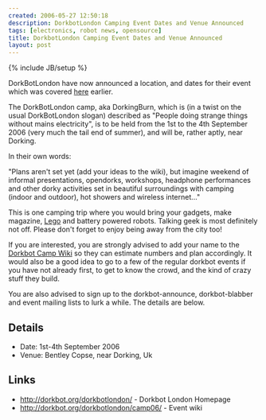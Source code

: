 ```yaml
---
created: 2006-05-27 12:50:18
description: DorkbotLondon Camping Event Dates and Venue Announced
tags: [electronics, robot news, opensource]
title: DorkbotLondon Camping Event Dates and Venue Announced
layout: post
---
```

{% include JB/setup %}

DorkBotLondon have now announced a location, and dates for their event which was covered [here](/2006/05/10/dorkbot-london-summer-camp-aka-dorkcamp-proposed.html) earlier.

The DorkBotLondon camp, aka DorkingBurn, which is (in a twist on the usual DorkBotLondon slogan) described as "People doing strange things without mains electricity", is to be held from the 1st to the 4th September 2006 (very much the tail end of summer), and will be, rather aptly, near Dorking.

In their own words:

"Plans aren't set yet (add your ideas to the wiki), but imagine weekend of informal presentations, opendorks, workshops, headphone performances and other dorky activities set in beautiful surroundings with camping (indoor and outdoor), hot showers and wireless internet..."

This is one camping trip where you would bring your gadgets, make magazine, [Lego](/wiki/lego.html) and battery powered robots. Talking geek is most definitely not off.  Please don't forget to enjoy being away from the city too!

If you are interested, you are strongly advised to add your name to the [Dorkbot Camp Wiki](http://dorkbot.org/dorkbotlondon/camp06/) so they can estimate numbers and plan accordingly. It would also be a good idea to go to a few of the regular dorkbot events if you have not already first, to get to know the crowd, and the kind of crazy stuff they build.

You are also advised to sign up to the dorkbot-announce, dorkbot-blabber and event mailing lists to lurk a while. The details are below.

## Details

* Date: 1st-4th September 2006
* Venue: Bentley Copse, near Dorking, Uk

## Links

* <http://dorkbot.org/dorkbotlondon/> - Dorkbot London Homepage
* <http://dorkbot.org/dorkbotlondon/camp06/> - Event wiki
